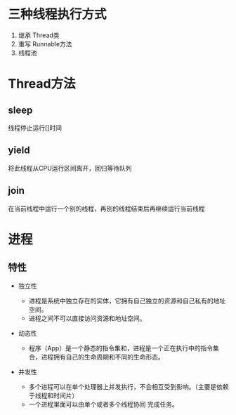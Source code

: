 # 三种线程执行方式 
1. 继承 Thread类
2. 重写 Runnable方法
3. 线程池

# Thread方法

## sleep
线程停止运行[]时间

## yield
将此线程从CPU运行区间离开，回归等待队列

## join
在当前线程中运行一个别的线程，再别的线程结束后再继续运行当前线程

# 进程
## 特性
- 独立性
  - 进程是系统中独立存在的实体，它拥有自己独立的资源和自己私有的地址空间。
  - 进程之间不可以直接访问资源和地址空间。

- 动态性
  - 程序（App）是一个静态的指令集和，进程是一个正在执行中的指令集合，进程拥有自己的生命周期和不同的生命形态。

- 并发性
  - 多个进程可以在单个处理器上并发执行，不会相互受到影响。（主要是依赖于线程和时间片）
  - 一个进程里面可以由单个或者多个线程协同 完成任务。

